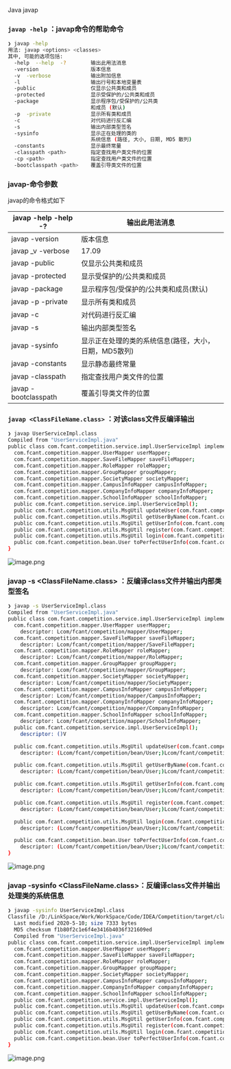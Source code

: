 Java javap
<a name="kRQLQ"></a>
### `javap -help` ：javap命令的帮助命令
```bash
❯ javap -help
用法: javap <options> <classes>
其中, 可能的选项包括:
  -help  --help  -?        输出此用法消息
  -version                 版本信息
  -v  -verbose             输出附加信息
  -l                       输出行号和本地变量表
  -public                  仅显示公共类和成员
  -protected               显示受保护的/公共类和成员
  -package                 显示程序包/受保护的/公共类
                           和成员 (默认)
  -p  -private             显示所有类和成员
  -c                       对代码进行反汇编
  -s                       输出内部类型签名
  -sysinfo                 显示正在处理的类的
                           系统信息 (路径, 大小, 日期, MD5 散列)
  -constants               显示最终常量
  -classpath <path>        指定查找用户类文件的位置
  -cp <path>               指定查找用户类文件的位置
  -bootclasspath <path>    覆盖引导类文件的位置
```
<a name="ytzMA"></a>
### javap-命令参数
javap的命令格式如下

| javap -help -help -? | 输出此用法消息 |
| --- | --- |
| javap -version | 版本信息 |
| javap _v -verbose | 17.09 |
| javap -public | 仅显示公共类和成员 |
| javap -protected | 显示受保护的/公共类和成员 |
| javap -package | 显示程序包/受保护的/公共类和成员(默认) |
| javap -p -private | 显示所有类和成员 |
| javap -c | 对代码进行反汇编 |
| javap -s | 输出内部类型签名 |
| javap -sysinfo | 显示正在处理的类的系统信息(路径，大小，日期，MD5散列) |
| javap -constants | 显示静态最终常量 |
| javap -classpath <path> | 指定查找用户类文件的位置 |
| javap -bootclasspath <path> | 覆盖引导类文件的位置 |

<a name="VEqLT"></a>
### `javap <ClassFileName.class>` ：对该class文件反编译输出
```bash
❯ javap UserServiceImpl.class
Compiled from "UserServiceImpl.java"
public class com.fcant.competition.service.impl.UserServiceImpl implements com.fcant.competition.service.IUserService {
  com.fcant.competition.mapper.UserMapper userMapper;
  com.fcant.competition.mapper.SaveFileMapper saveFileMapper;
  com.fcant.competition.mapper.RoleMapper roleMapper;
  com.fcant.competition.mapper.GroupMapper groupMapper;
  com.fcant.competition.mapper.SocietyMapper societyMapper;
  com.fcant.competition.mapper.CampusInfoMapper campusInfoMapper;
  com.fcant.competition.mapper.CompanyInfoMapper companyInfoMapper;
  com.fcant.competition.mapper.SchoolInfoMapper schoolInfoMapper;
  public com.fcant.competition.service.impl.UserServiceImpl();
  public com.fcant.competition.utils.MsgUtil updateUser(com.fcant.competition.bean.User);
  public com.fcant.competition.utils.MsgUtil getUserByName(com.fcant.competition.bean.User);
  public com.fcant.competition.utils.MsgUtil getUserInfo(com.fcant.competition.bean.User);
  public com.fcant.competition.utils.MsgUtil register(com.fcant.competition.bean.User);
  public com.fcant.competition.utils.MsgUtil login(com.fcant.competition.bean.User);
  public com.fcant.competition.bean.User toPerfectUserInfo(com.fcant.competition.bean.User);
}
```
![image.png](https://cdn.nlark.com/yuque/0/2020/png/396745/1594979440844-18634b4f-de2a-4ecd-b0b3-1e1209631121.png#align=left&display=inline&height=583&originHeight=1750&originWidth=3323&size=2122088&status=done&style=none&width=1107.6666666666667)
<a name="tLxSz"></a>
###  javap -s <ClassFileName.class> ：反编译class文件并输出内部类型签名
```bash
❯ javap -s UserServiceImpl.class
Compiled from "UserServiceImpl.java"
public class com.fcant.competition.service.impl.UserServiceImpl implements com.fcant.competition.service.IUserService {
  com.fcant.competition.mapper.UserMapper userMapper;
    descriptor: Lcom/fcant/competition/mapper/UserMapper;
  com.fcant.competition.mapper.SaveFileMapper saveFileMapper;
    descriptor: Lcom/fcant/competition/mapper/SaveFileMapper;
  com.fcant.competition.mapper.RoleMapper roleMapper;
    descriptor: Lcom/fcant/competition/mapper/RoleMapper;
  com.fcant.competition.mapper.GroupMapper groupMapper;
    descriptor: Lcom/fcant/competition/mapper/GroupMapper;
  com.fcant.competition.mapper.SocietyMapper societyMapper;
    descriptor: Lcom/fcant/competition/mapper/SocietyMapper;
  com.fcant.competition.mapper.CampusInfoMapper campusInfoMapper;
    descriptor: Lcom/fcant/competition/mapper/CampusInfoMapper;
  com.fcant.competition.mapper.CompanyInfoMapper companyInfoMapper;
    descriptor: Lcom/fcant/competition/mapper/CompanyInfoMapper;
  com.fcant.competition.mapper.SchoolInfoMapper schoolInfoMapper;
    descriptor: Lcom/fcant/competition/mapper/SchoolInfoMapper;
  public com.fcant.competition.service.impl.UserServiceImpl();
    descriptor: ()V

  public com.fcant.competition.utils.MsgUtil updateUser(com.fcant.competition.bean.User);
    descriptor: (Lcom/fcant/competition/bean/User;)Lcom/fcant/competition/utils/MsgUtil;

  public com.fcant.competition.utils.MsgUtil getUserByName(com.fcant.competition.bean.User);
    descriptor: (Lcom/fcant/competition/bean/User;)Lcom/fcant/competition/utils/MsgUtil;

  public com.fcant.competition.utils.MsgUtil getUserInfo(com.fcant.competition.bean.User);
    descriptor: (Lcom/fcant/competition/bean/User;)Lcom/fcant/competition/utils/MsgUtil;

  public com.fcant.competition.utils.MsgUtil register(com.fcant.competition.bean.User);
    descriptor: (Lcom/fcant/competition/bean/User;)Lcom/fcant/competition/utils/MsgUtil;

  public com.fcant.competition.utils.MsgUtil login(com.fcant.competition.bean.User);
    descriptor: (Lcom/fcant/competition/bean/User;)Lcom/fcant/competition/utils/MsgUtil;

  public com.fcant.competition.bean.User toPerfectUserInfo(com.fcant.competition.bean.User);
    descriptor: (Lcom/fcant/competition/bean/User;)Lcom/fcant/competition/bean/User;
}
```
![image.png](https://cdn.nlark.com/yuque/0/2020/png/396745/1594979879968-212a06c4-df99-408c-a8fe-f8be4d134441.png#align=left&display=inline&height=583&originHeight=1750&originWidth=3323&size=2170259&status=done&style=none&width=1107.6666666666667)
<a name="h8WCQ"></a>
###  javap -sysinfo <ClassFileName.class>：反编译class文件并输出处理类的系统信息
```bash
❯ javap -sysinfo UserServiceImpl.class
Classfile /D:/LinkSpace/Work/WorkSpace/Code/IDEA/Competition/target/classes/com/fcant/competition/service/impl/UserServiceImpl.class
  Last modified 2020-5-10; size 7333 bytes
  MD5 checksum f1b80f2c1e6f4e3416b4036f321609ed
  Compiled from "UserServiceImpl.java"
public class com.fcant.competition.service.impl.UserServiceImpl implements com.fcant.competition.service.IUserService {
  com.fcant.competition.mapper.UserMapper userMapper;
  com.fcant.competition.mapper.SaveFileMapper saveFileMapper;
  com.fcant.competition.mapper.RoleMapper roleMapper;
  com.fcant.competition.mapper.GroupMapper groupMapper;
  com.fcant.competition.mapper.SocietyMapper societyMapper;
  com.fcant.competition.mapper.CampusInfoMapper campusInfoMapper;
  com.fcant.competition.mapper.CompanyInfoMapper companyInfoMapper;
  com.fcant.competition.mapper.SchoolInfoMapper schoolInfoMapper;
  public com.fcant.competition.service.impl.UserServiceImpl();
  public com.fcant.competition.utils.MsgUtil updateUser(com.fcant.competition.bean.User);
  public com.fcant.competition.utils.MsgUtil getUserByName(com.fcant.competition.bean.User);
  public com.fcant.competition.utils.MsgUtil getUserInfo(com.fcant.competition.bean.User);
  public com.fcant.competition.utils.MsgUtil register(com.fcant.competition.bean.User);
  public com.fcant.competition.utils.MsgUtil login(com.fcant.competition.bean.User);
  public com.fcant.competition.bean.User toPerfectUserInfo(com.fcant.competition.bean.User);
}
```
![image.png](https://cdn.nlark.com/yuque/0/2020/png/396745/1594980131117-78c7285d-25c2-4800-830f-09c70daf1f0e.png#align=left&display=inline&height=511&originHeight=1532&originWidth=3323&size=1932530&status=done&style=none&width=1107.6666666666667)
